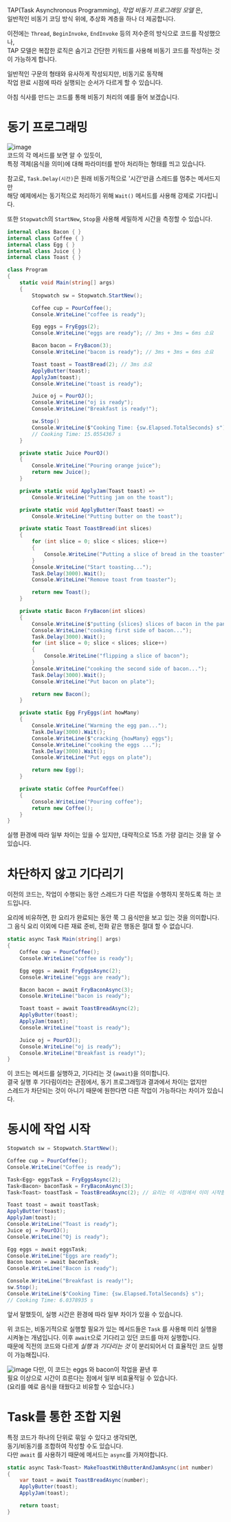 TAP(Task Asynchronous Programming), _작업 비동기 프로그래밍 모델_ 은,          
일반적인 비동기 코딩 방식 위에, 추상화 계층을 하나 더 제공합니다.     

이전에는 `Thread`, `BeginInvoke`, `EndInvoke` 등의 저수준의 방식으로 코드를 작성했으나,      
TAP 모델은 복잡한 로직은 숨기고 간단한 키워드를 사용해 비동기 코드를 작성하는 것이 가능하게 합니다.      

일반적인 구문의 형태와 유사하게 작성되지만, 비동기로 동작해      
작업 완료 시점에 따라 실행되는 순서가 다르게 할 수 있습니다.    

아침 식사를 만드는 코드를 통해 비동기 처리의 예를 들어 보겠습니다.

# 동기 프로그래밍
![image](https://github.com/user-attachments/assets/21de30af-2843-4d84-b231-8f91ad84f48b)         
코드의 각 메서드를 보면 알 수 있듯이,        
특정 객체(음식을 의미)에 대해 파라미터를 받아 처리하는 형태를 띄고 있습니다.     

참고로, `Task.Delay(시간)`은 원래 비동기적으로 '시간'만큼 스레드를 멈추는 메서드지만    
해당 예제에서는 동기적으로 처리하기 위해 `Wait()` 메서드를 사용해 강제로 기다립니다.   

또한 `Stopwatch`의 `StartNew`, `Stop`을 사용해 세밀하게 시간을 측정할 수 있습니다. 
```cs
internal class Bacon { }
internal class Coffee { }
internal class Egg { }
internal class Juice { }
internal class Toast { }

class Program
{
    static void Main(string[] args)
    {
        Stopwatch sw = Stopwatch.StartNew();

        Coffee cup = PourCoffee();
        Console.WriteLine("coffee is ready");

        Egg eggs = FryEggs(2);
        Console.WriteLine("eggs are ready"); // 3ms + 3ms = 6ms 소요

        Bacon bacon = FryBacon(3);
        Console.WriteLine("bacon is ready"); // 3ms + 3ms = 6ms 소요

        Toast toast = ToastBread(2); // 3ms 소요
        ApplyButter(toast);
        ApplyJam(toast);
        Console.WriteLine("toast is ready");

        Juice oj = PourOJ();
        Console.WriteLine("oj is ready");
        Console.WriteLine("Breakfast is ready!");

        sw.Stop()
        Console.WriteLine($"Cooking Time: {sw.Elapsed.TotalSeconds} s");
        // Cooking Time: 15.0554367 s
    }

    private static Juice PourOJ()
    {
        Console.WriteLine("Pouring orange juice");
        return new Juice();
    }

    private static void ApplyJam(Toast toast) =>
        Console.WriteLine("Putting jam on the toast");

    private static void ApplyButter(Toast toast) =>
        Console.WriteLine("Putting butter on the toast");

    private static Toast ToastBread(int slices)
    {
        for (int slice = 0; slice < slices; slice++)
        {
            Console.WriteLine("Putting a slice of bread in the toaster");
        }
        Console.WriteLine("Start toasting...");
        Task.Delay(3000).Wait();
        Console.WriteLine("Remove toast from toaster");

        return new Toast();
    }

    private static Bacon FryBacon(int slices)
    {
        Console.WriteLine($"putting {slices} slices of bacon in the pan");
        Console.WriteLine("cooking first side of bacon...");
        Task.Delay(3000).Wait();
        for (int slice = 0; slice < slices; slice++)
        {
            Console.WriteLine("flipping a slice of bacon");
        }
        Console.WriteLine("cooking the second side of bacon...");
        Task.Delay(3000).Wait();
        Console.WriteLine("Put bacon on plate");

        return new Bacon();
    }

    private static Egg FryEggs(int howMany)
    {
        Console.WriteLine("Warming the egg pan...");
        Task.Delay(3000).Wait();
        Console.WriteLine($"cracking {howMany} eggs");
        Console.WriteLine("cooking the eggs ...");
        Task.Delay(3000).Wait();
        Console.WriteLine("Put eggs on plate");

        return new Egg();
    }

    private static Coffee PourCoffee()
    {
        Console.WriteLine("Pouring coffee");
        return new Coffee();
    }
}
```
실행 환경에 따라 일부 차이는 있을 수 있지만, 대략적으로 15초 가량 걸리는 것을 알 수 있습니다.

# 차단하지 않고 기다리기 
이전의 코드는, 작업이 수행되는 동안 스레드가 다른 작업을 수행하지 못하도록 하는 코드입니다.    

요리에 비유하면, 한 요리가 완료되는 동안 쭉 그 음식만을 보고 있는 것을 의미합니다.    
그 음식 요리 이외에 다른 재료 준비, 전화 같은 행동은 절대 할 수 없습니다.
```cs
static async Task Main(string[] args)
{
    Coffee cup = PourCoffee();
    Console.WriteLine("coffee is ready");

    Egg eggs = await FryEggsAsync(2);
    Console.WriteLine("eggs are ready");

    Bacon bacon = await FryBaconAsync(3);
    Console.WriteLine("bacon is ready");

    Toast toast = await ToastBreadAsync(2);
    ApplyButter(toast);
    ApplyJam(toast);
    Console.WriteLine("toast is ready");

    Juice oj = PourOJ();
    Console.WriteLine("oj is ready");
    Console.WriteLine("Breakfast is ready!");
}
```
이 코드는 메서드를 실행하고, 기다리는 것 (`await`)을 의미합니다.      
결국 실행 후 기다림이라는 관점에서, 동기 프로그래밍과 결과에서 차이는 없지만      
스레드가 차단되는 것이 아니기 때문에 원한다면 다른 작업이 가능하다는 차이가 있습니다.    

# 동시에 작업 시작
```cs
Stopwatch sw = Stopwatch.StartNew();

Coffee cup = PourCoffee();
Console.WriteLine("Coffee is ready");

Task<Egg> eggsTask = FryEggsAsync(2);
Task<Bacon> baconTask = FryBaconAsync(3);
Task<Toast> toastTask = ToastBreadAsync(2); // 요리는 이 시점에서 이미 시작함

Toast toast = await toastTask;
ApplyButter(toast);
ApplyJam(toast);
Console.WriteLine("Toast is ready");
Juice oj = PourOJ();
Console.WriteLine("Oj is ready");

Egg eggs = await eggsTask;
Console.WriteLine("Eggs are ready");
Bacon bacon = await baconTask;
Console.WriteLine("Bacon is ready");

Console.WriteLine("Breakfast is ready!");
sw.Stop();
Console.WriteLine($"Cooking Time: {sw.Elapsed.TotalSeconds} s");
// Cooking Time: 6.0378935 s
```
앞서 말했듯이, 실행 시간은 환경에 따라 일부 차이가 있을 수 있습니다.         

위 코드는, 비동기적으로 실행할 필요가 있는 메서드들은 `Task` 를 사용해 미리 실행을 시켜놓는 개념입니다. 
이후 `await`으로 기다리고 있던 코드를 마저 실행합니다.    
때문에 직전의 코드와 다르게 _실행_ 과 _기다리는 것_ 이 분리되어서 더 효율적인 코드 실행이 가능해집니다.     

![image](https://github.com/user-attachments/assets/ff7d2ed4-3159-4990-bd70-6f7fcd8bec49)
다만, 이 코드는 eggs 와 bacon이 작업을 끝낸 후       
필요 이상으로 시간이 흐른다는 점에서 일부 비효율적일 수 있습니다.         
(요리를 예로 음식을 태웠다고 비유할 수 있습니다.)   

# Task를 통한 조합 지원
특정 코드가 하나의 단위로 묶일 수 있다고 생각되면,          
동기/비동기를 조합하여 작성할 수도 있습니다.     
다만 `await` 를 사용하기 때문에 메서드는 `async`를 가져야합니다.
```cs
static async Task<Toast> MakeToastWithButterAndJamAsync(int number)
{
    var toast = await ToastBreadAsync(number);
    ApplyButter(toast);
    ApplyJam(toast);

    return toast;
}
```
